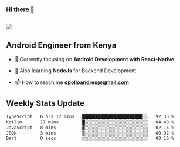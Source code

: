 ### Hi there 👋
<h2 align="left"><img src="https://readme-typing-svg.herokuapp.com?color=000000&lines=I'm+Andrew+Opollo😊;Welcome+to+my+Github😜"> </h2>

## Android Engineer from Kenya


- 🌱 Currently focusing on **Android Development with React-Native**

- 🔭 Also learning **NodeJs** for Backend Development

- 📫 How to reach me **opolloandres@gmail.com**


## Weekly Stats Update
<!--START_SECTION:waka-->

```txt
TypeScript   6 hrs 12 mins   ███████████████████████░░   92.33 %
Kotlin       17 mins         █░░░░░░░░░░░░░░░░░░░░░░░░   04.40 %
JavaScript   8 mins          ▓░░░░░░░░░░░░░░░░░░░░░░░░   02.15 %
JSON         3 mins          ▒░░░░░░░░░░░░░░░░░░░░░░░░   00.92 %
Dart         0 secs          ░░░░░░░░░░░░░░░░░░░░░░░░░   00.16 %
```

<!--END_SECTION:waka-->



